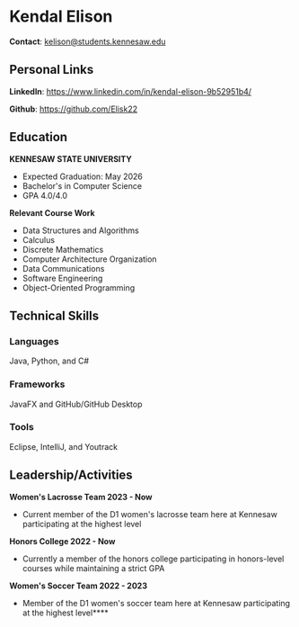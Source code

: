 # Kendal Elison
**Contact**: kelison@students.kennesaw.edu

## Personal Links
**LinkedIn**: https://www.linkedin.com/in/kendal-elison-9b52951b4/  

**Github**: https://github.com/Elisk22

## Education
**KENNESAW STATE UNIVERSITY**
+ Expected Graduation: May 2026
+ Bachelor's in Computer Science
+ GPA 4.0/4.0

**Relevant Course Work**
+ Data Structures and Algorithms
+ Calculus
+ Discrete Mathematics
+ Computer Architecture Organization
+ Data Communications
+ Software Engineering
+ Object-Oriented Programming

## Technical Skills
### Languages
Java, Python, and C#

### Frameworks
JavaFX and GitHub/GitHub Desktop

### Tools
Eclipse, IntelliJ, and Youtrack 

## Leadership/Activities
**Women's Lacrosse Team 2023 - Now**
+ Current member of the D1 women's lacrosse team here at Kennesaw participating at the highest level

**Honors College 2022 - Now**
+ Currently a member of the honors college participating in honors-level courses while maintaining a strict GPA

**Women's Soccer Team 2022 - 2023**
+ Member of the D1 women's soccer team here at Kennesaw participating at the highest level****


